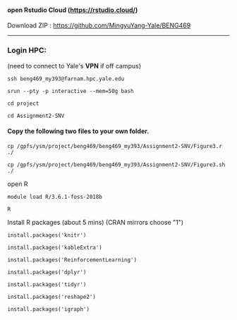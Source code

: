
#### open Rstudio Cloud (https://rstudio.cloud/)
Download ZIP : https://github.com/MingyuYang-Yale/BENG469



---
### Login HPC:
(need to connect to Yale's **VPN** if off campus)

```
ssh beng469_my393@farnam.hpc.yale.edu
```
```
srun --pty -p interactive --mem=50g bash
```
```
cd project
```
```
cd Assignment2-SNV
```
#### Copy the following two files to your own folder.
```
cp /gpfs/ysm/project/beng469/beng469_my393/Assignment2-SNV/Figure3.r ./
```
```
cp /gpfs/ysm/project/beng469/beng469_my393/Assignment2-SNV/Figure3.sh ./
```
open R
```
module load R/3.6.1-foss-2018b
```
```
R
```
Install R packages (about 5 mins)
(CRAN mirrors choose "1")
```
install.packages('knitr')
```
```
install.packages('kableExtra')
```
```
install.packages('ReinforcementLearning')
```
```
install.packages('dplyr')
```
```
install.packages('tidyr')
```
```
install.packages('reshape2')
```
```
install.packages('igraph')
```
